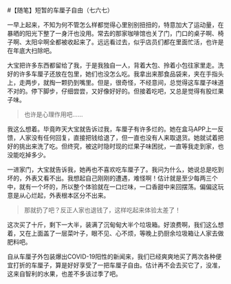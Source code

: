 #【随笔】短暂的车厘子自由（七六七）

一早上起来，不知为何不管怎么样都觉得心里别别扭扭的，特意加大了运动量，在暴晒的阳光下整了一身汗也没用。常去的那家咖啡馆也关了门，门口的桌子啊、椅子啊、太阳伞啊全都被收起来了。远远看过去，似乎店员们都在里面忙活，也许是在年底大扫除吧。

大宝把许多东西都留给了我，于是我独自一人，背着大包、拎着小包往家里走。洗好的许多车厘子还放在包里，她们也没怎么吃。我拿出来那食品袋来，夹在手指头上，走两步，就掏一颗扔到嘴里。但是，很奇怪，不经意间，总觉得这车厘子味道不对的。停下脚步，仔细尝尝，又好像好好的。但接着吃吧，又总是觉得有股烂果子味。

> 也许是心理作用吧……

我这么想着。毕竟昨天大宝就告诉过我，车厘子有许多烂的。她在盒马APP上一反馈，人家没有任何回复，直接把钱给退了，但一直也没有人来取退货。她就试着把好的挑出来洗了吃。但终究，被这时隐时现的烂果子味困扰，一直等我走到家，也没能吃掉多少。

一进家门，大宝就告诉我，她再也不喜欢吃车厘子了。我问为什么，她说总是吃到坏的，外表又看不出。我想起自己刚刚的遭遇，难怪啊！估计就是至少每两三个中，就有一个坏的，所以整个体验就在一口烂味，一口香甜中来回摆荡。偏偏这玩意是从心烂起，外表根本区分不出来。

> 那就扔了吧？反正人家也退钱了，这样吃起来体验太差了！

这次买了十斤，剩下一大半，装满了沉甸甸大半个垃圾箱。好浪费啊，我们这么想着，又在上面盖了一层菜叶子，眼不见、心不烦，等晚上扔厨余垃圾箱让人家去做肥料吧。

自从车厘子外包装爆出COVID-19阳性的新闻来，我们已经爽爽地买了两次各种便宜打折的车厘子，算是好好享受了一把车厘子自由。估计再不会去买它了，没准，这来自智利的水果，也差不多该过季了吧。